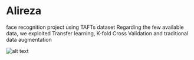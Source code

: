 # Alireza
face recognition project using TAFTs dataset
Regarding the few available data, we exploited Transfer learning, K-fold Cross Validation and traditional data augmentation


![alt text](https://www.uplooder.net/img/image/10/b3c6dc74aa39262174ec9d1bee437270/images.jpg)
